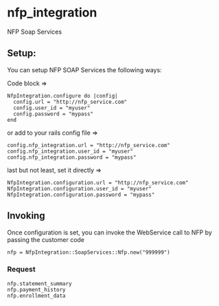 # nfp_integration
NFP Soap Services

## Setup:

You can setup NFP SOAP Services the following ways:

Code block =>

```
NfpIntegration.configure do |config|
  config.url = "http://nfp_service.com"
  config.user_id = "myuser"
  config.password = "mypass"
end
```
or add to your rails config file =>

```
config.nfp_integration.url = "http://nfp_service.com"
config.nfp_integration.user_id = "myuser"
config.nfp_integration.password = "mypass"
```

last but not least, set it directly =>

```
NfpIntegration.configuration.url = "http://nfp_service.com"
NfpIntegration.configuration.user_id = "myuser"
NfpIntegration.configuration.password = "mypass"
```

## Invoking

Once configuration is set, you can invoke the WebService call to NFP by passing the customer code

```
nfp = NfpIntegration::SoapServices::Nfp.new("999999")
```

### Request

```
nfp.statement_summary
nfp.payment_history
nfp.enrollment_data
```
